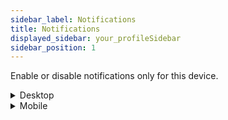 ```yaml
---
sidebar_label: Notifications
title: Notifications
displayed_sidebar: your_profileSidebar
sidebar_position: 1
---
```


Enable or disable notifications only for this device.


<details>
<summary>Desktop</summary>

1. Click on the icon with your initials or profile picture to go to the settings.
2. Click on the **Notifications** field.
3. Click on the switch to enable or disable the notifications

</details>

<details>
<summary>Mobile</summary>

1. Click on the icon with your initials or profile picture to go to the settings.
2. Click on the **Notifications** field.
3. Click on the switch to enable or disable the notifications

</details>